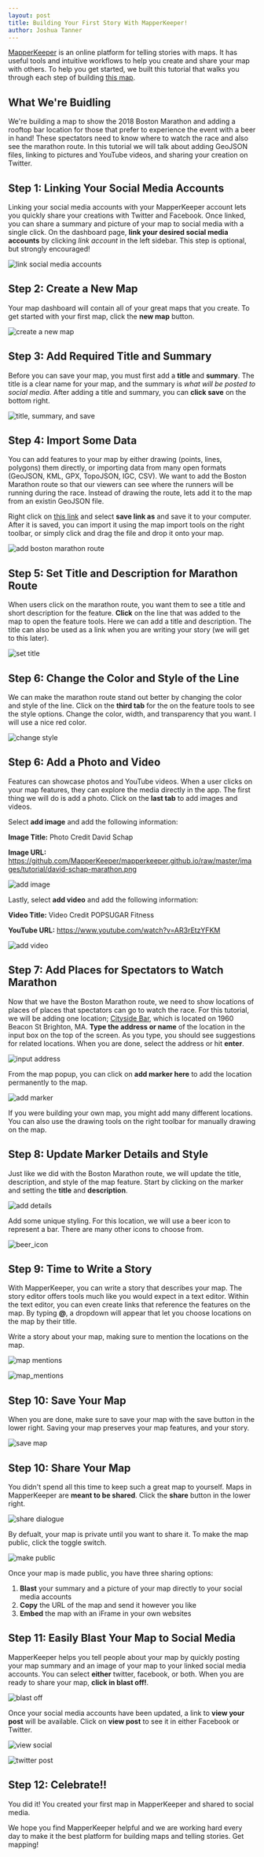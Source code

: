 ```yaml
---
layout: post
title: Building Your First Story With MapperKeeper!
author: Joshua Tanner
---
```


[MapperKeeper](https://www.mapperkeeper.com) is an online platform for telling stories with maps.  It has useful tools and intuitive workflows to help you create and share your map with others.  To help you get started, we built this tutorial that walks you through each step of building [this map](https://www.mapperkeeper.com/maps/df36ae21-3bb6-4909-8b51-87d00f1c4146).

## What We're Buidling

We're building a map to show the 2018 Boston Marathon and adding a rooftop bar location for those that prefer to experience the event with a beer in hand!  These spectators need to know where to watch the race and also see the marathon route.  In this tutorial we will talk about adding GeoJSON files, linking to pictures and YouTube videos, and sharing your creation on Twitter.  

## Step 1: Linking Your Social Media Accounts

Linking your social media accounts with your MapperKeeper account lets you quickly share your creations with Twitter and Facebook.  Once linked, you can share a summary and picture of your map to social media with a single click.  On the dashboard page, **link your desired social media accounts** by clicking *link account* in the left sidebar.  This step is optional, but strongly encouraged!

![link social media accounts](/images/tutorial/link_accts.png)

## Step 2: Create a New Map

Your map dashboard will contain all of your great maps that you create.  To get started with your first map, click the **new map** button.

![create a new map](/images/tutorial/new_map.png)

## Step 3: Add Required Title and Summary

Before you can save your map, you must first add a **title** and **summary**.  The title is a clear name for your map, and the summary is *what will be posted to social media*.  After adding a title and summary, you can **click save** on the bottom right.

![title, summary, and save](/images/tutorial/create_map.png)

## Step 4: Import Some Data

You can add features to your map by either drawing (points, lines, polygons) them directly, or importing data from many open formats (GeoJSON, KML, GPX, TopoJSON, IGC, CSV).  We want to add the Boston Marathon route so that our viewers can see where the runners will be running during the race.  Instead of drawing the route, lets add it to the map from an existin GeoJSON file.

Right click on [this link](https://github.com/MapperKeeper/geojson/raw/master/data/boston_marathon.geojson) and select **save link as** and save it to your computer.  After it is saved, you can import it using the map import tools on the right toolbar, or simply click and drag the file and drop it onto your map.

![add boston marathon route](/images/tutorial/import_route.png)

## Step 5: Set Title and Description for Marathon Route

When users click on the marathon route, you want them to see a title and short description for the feature.  **Click** on the line that was added to the map to open the feature tools.  Here we can add a title and description.  The title can also be used as a link when you are writing your story (we will get to this later).

![set title](/images/tutorial/add_title.png)

## Step 6: Change the Color and Style of the Line

We can make the marathon route stand out better by changing the color and style of the line.  Click on the **third tab** for the on the feature tools to see the style options.  Change the color, width, and transparency that you want.  I will use a nice red color.

![change style](/images/tutorial/change_color.png)

## Step 6: Add a Photo and Video

Features can showcase photos and YouTube videos.  When a user clicks on your map features, they can explore the media directly in the app.  The first thing we will do is add a photo.  Click on the **last tab** to add images and videos.  

Select **add image** and add the following information:

**Image Title:** Photo Credit David Schap

**Image URL:** https://github.com/MapperKeeper/mapperkeeper.github.io/raw/master/images/tutorial/david-schap-marathon.png

![add image](/images/tutorial/add_image.png)

Lastly, select **add video** and add the following information:

**Video Title:** Video Credit POPSUGAR Fitness

**YouTube URL:** https://www.youtube.com/watch?v=AR3rEtzYFKM

![add video](/images/tutorial/add_video.png)

## Step 7: Add Places for Spectators to Watch Marathon

Now that we have the Boston Marathon route, we need to show locations of places of places that spectators can go to watch the race.  For this tutorial, we will be adding one location; [Cityside Bar](https://www.facebook.com/citysidebar/), which is located on 1960 Beacon St
Brighton, MA.  **Type the address or name** of the location in the input box on the top of the screen.  As you type, you should see suggestions for related locations.  When you are done, select the address or hit **enter**.

![input address](/images/tutorial/geocode.png)

From the map popup, you can click on **add marker here** to add the location permanently to the map.

![add marker](/images/tutorial/add_marker.png)

If you were building your own map, you might add many different locations.  You can also use the drawing tools on the right toolbar for manually drawing on the map.

## Step 8: Update Marker Details and Style

Just like we did with the Boston Marathon route, we will update the title, description, and style of the map feature.  Start by clicking on the marker and setting the **title** and **description**.

![add details](/images/tutorial/cityside_title.png)

Add some unique styling.  For this location, we will use a beer icon to represent a bar.  There are many other icons to choose from.

![beer_icon](/images/tutorial/beer_icon.png)

## Step 9: Time to Write a Story

With MapperKeeper, you can write a story that describes your map.  The story editor offers tools much like you would expect in a text editor.  Within the text editor, you can even create links that reference the features on the map.  By typing **@**, a dropdown will appear that let you choose locations on the map by their title. 

Write a story about your map, making sure to mention the locations on the map.

![map mentions](/images/tutorial/story_mention.png)

![map_mentions](/images/tutorial/cityside_mention.png)

## Step 10: Save Your Map

When you are done, make sure to save your map with the save button in the lower right.  Saving your map preserves your map features, and your story.

![save map](/images/tutorial/final_save.png)

## Step 10: Share Your Map

You didn't spend all this time to keep such a great map to yourself.  Maps in MapperKeeper are **meant to be shared**.  Click the **share** button in the lower right.

![share dialogue](/images/tutorial/share.png)

By defualt, your map is private until you want to share it.  To make the map public, click the toggle switch.

![make public](/images/tutorial/make_public.png)

Once your map is made public, you have three sharing options:

1. **Blast** your summary and a picture of your map directly to your social media accounts
2. **Copy** the URL of the map and send it however you like
3. **Embed** the map with an iFrame in your own websites

## Step 11: Easily Blast Your Map to Social Media

MapperKeeper helps you tell people about your map by quickly posting your map summary and an image of your map to your linked social media accounts.  You can select **either** twitter, facebook, or both.  When you are ready to share your map, **click in blast off!**.

![blast off](/images/tutorial/blast.png)

Once your social media accounts have been updated, a link to **view your post** will be available.  Click on **view post** to see it in either Facebook or Twitter.

![view social](/images/tutorial/view_post.png)

![twitter post](/images/tutorial/twitter_post.png)

## Step 12: Celebrate!!

You did it!  You created your first map in MapperKeeper and shared to social media.  

We hope you find MapperKeeper helpful and we are working hard every day to make it the best platform for building maps and telling stories.  Get mapping!


